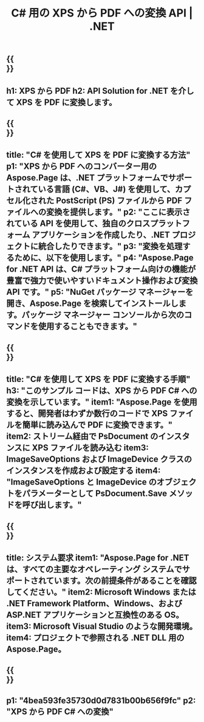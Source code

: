 ﻿---
translation: true
template: /_templates/_conversion-child-net.md
title: C# 用の XPS から PDF への変換 API |  .NET
url: /net/conversion/xps-to-pdf/
description: XPS から PDF C# への変換のサンプル コード。 VB.NET、Asp.NET、または任意の .NET ベースのアプリケーション内でバッチ XPS ファイルを PDF に変換するための API サンプル コードを使用します。
informat: XPS
outformat: PDF
otherformats: XPS EPS
---

{{<section banner>}}
---
h1: XPS から PDF
h2: API Solution for .NET を介して XPS を PDF に変換します。
---

{{<section overview>}}
---
title: "C# を使用して XPS を PDF に変換する方法"
p1: "XPS から PDF へのコンバーター用の Aspose.Page は、.NET プラットフォームでサポートされている言語 (C#、VB、J#) を使用して、カプセル化された PostScript (PS) ファイルから PDF ファイルへの変換を提供します。"
p2: "ここに表示されている API を使用して、独自のクロスプラットフォーム アプリケーションを作成したり、.NET プロジェクトに統合したりできます。"
p3: "変換を処理するために、以下を使用します。"
p4: "Aspose.Page for .NET API は、C# プラットフォーム向けの機能が豊富で強力で使いやすいドキュメント操作および変換 API です。"
p5: "NuGet パッケージ マネージャーを開き、Aspose.Page を検索してインストールします。パッケージ マネージャー コンソールから次のコマンドを使用することもできます。"
---

{{<section feature1>}}
---
title: "C# を使用して XPS を PDF に変換する手順"
h3: "このサンプル コードは、XPS から PDF C# への変換を示しています。"
item1: "Aspose.Page を使用すると、開発者はわずか数行のコードで XPS ファイルを簡単に読み込んで PDF に変換できます。"
item2: ストリーム経由で PsDocument のインスタンスに XPS ファイルを読み込む
item3: ImageSaveOptions および ImageDevice クラスのインスタンスを作成および設定する
item4: "ImageSaveOptions と ImageDevice のオブジェクトをパラメーターとして PsDocument.Save メソッドを呼び出します。"
---

{{<section feature2>}}
---
title: システム要求
item1: "Aspose.Page for .NET は、すべての主要なオペレーティング システムでサポートされています。次の前提条件があることを確認してください。"
item2: Microsoft Windows または .NET Framework Platform、Windows、および ASP.NET アプリケーションと互換性のある OS。
item3: Microsoft Visual Studio のような開発環境。
item4: プロジェクトで参照される .NET DLL 用の Aspose.Page。
---

{{<section gist>}}
---
p1: "4bea593fe35730d0d7831b00b656f9fc"
p2: "XPS から PDF C# への変換"
---
